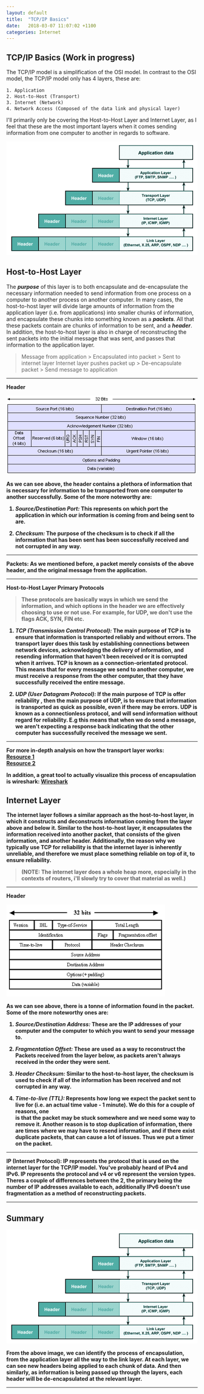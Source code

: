 ```yaml
---
layout: default
title:  "TCP/IP Basics"
date:   2018-03-07 11:07:02 +1100
categories: Internet
---
```


## [](#header-1)TCP/IP Basics (Work in progress)

The TCP/IP model is a simplification of the OSI model. In contrast to the OSI model,
the TCP/IP model only has 4 layers, these are:

    1. Application
    2. Host-to-Host (Transport)
    3. Internet (Network)
    4. Network Access (Composed of the data link and physical layer)

I'll primarily only be covering the Host-to-Host Layer and Internet Layer, as I
feel that these are the most important layers when it comes sending information from
one computer to another in regards to software.

![](./assets/images/tcp_ip_encapsulation.gif)

## [](#header-2)Host-to-Host Layer

The ***purpose*** of this layer is to both encapsulate and de-encapsulate the necessary information needed
to send information from one process on a computer to another process on another computer. In many cases,
the host-to-host layer will divide large amounts of information from the application layer (i.e. from applications)
into smaller chunks of information, and encapsulate these chunks into something known as a ***packets***.
All that these packets contain are chunks of information to be sent, and a ***header***.
In addition, the host-to-host layer is also in charge of reconstructing the sent packets into
the initial message that was sent, and passes that information to the application layer.

> Message from application > Encapsulated into packet > Sent to internet layer
> Internet layer pushes packet up > De-encapsulate packet > Send message to application

* * *

<strong>Header<strong>



![](./assets/images/tcp_pdu_format.gif)

As we can see above, the header contains a plethora of information that is necessary for information
to be transported from one computer to another successfully. Some of the more noteworthy are:

1. ***Source/Destination Port:*** This represents on which port the application in which our information is
coming from and being sent to are.

2. ***Checksum:*** The purpose of the checksum is to check if all the information that has been sent has
been successfully received and not corrupted in any way.

* * *

<strong>Packets:</strong> As we mentioned before, a packet merely consists of the above
header, and the original message from the application.

 * * *
<strong>Host-to-Host Layer Primary Protocols</strong>

> These protocols are basically ways in which we send the information, and which options
in the header we are effectively choosing to use or not use. For example, for UDP, we don't
use the flags ACK, SYN, FIN etc.

1. ***TCP (Transmission Control Protocol):*** The main purpose of TCP is to ensure that information is transported reliably and without errors.
   The transport layer does this task by establishing connections between network devices, acknowledging the delivery of information,
   and resending information that haven't been received or it is corrupted when it arrives. TCP is known as a
   connection-orientated protocol. This means that for every message we send to another computer, we must receive a response from
   the other computer, that they have successfully received the entire message.

2. ***UDP (User Datagram Protocol):*** If the main purpose of TCP is offer reliability , then the main purpose of UDP,
   is to ensure that information is transported as quick as possible, even if there may be errors. UDP is known as
   a connectionless protocol, and will send information without regard for reliability. E.g this means that when we do
   send a message, we aren't expecting a response back indicating that the other computer has successfully
   received the message we sent.  

* * *

For more in-depth analysis on how the transport layer works:    
[Resource 1](https://www.technologyuk.net/telecommunications/internet/transport-layer-protocols.shtml)    
[Resource 2](https://www.pluralsight.com/blog/it-ops/networking-basics-tcp-udp-tcpip-osi-models)    

In addition, a great tool to actually visualize this process of encapsulation is wireshark:
[Wireshark](https://www.wireshark.org/)

## [](#header-2)Internet Layer

The internet layer follows a similar approach as the host-to-host layer, in which it constructs
and deconstructs information coming from the layer above and below it. Similar to the host-to-host layer,
it encapsulates the information received into another packet, that consists of the given information,
and another header. Additionally, the reason why we typically use TCP for reliability is that the internet
layer is inherently unreliable, and therefore we must place something reliable on top of it,
to ensure reliability.

>(NOTE: The internet layer does a whole heap more, especially in the contexts
of routers, i'll slowly try to cover that material as well.)

* * *

<strong>Header<strong>

![](./assets/images/ip-packet-header.gif)


As we can see above, there is a tonne of information found in the packet. Some
of the more noteworthy ones are:
1. ***Source/Destination Address:*** These are the IP addresses of your computer
and the computer to which you want to send your message to.

2. ***Fragmentation Offset:*** These are used as a way to reconstruct the Packets
received from the layer below, as packets aren't always received in the order
they were sent.

3. ***Header Checksum:*** Similar to the host-to-host layer, the checksum is used
to check if all of the information has been received and not corrupted in any way.

4. ***Time-to-live (TTL):*** Represents how long we expect the packet sent to live
for (i.e. an actual time value - 1 minute). We do this for a couple of reasons, one  
is that the packet may be stuck somewhere and we need some way to remove it. Another
reason is to stop duplication of information, there are times where we may have to resend
information, and if there exist duplicate packets, that can cause a lot of issues. Thus
we put a timer on the packet.


* * *

<strong>IP (Internet Protocol):</strong>
IP represents the protocol that is used on the internet layer for the TCP/IP model.
You've probably heard of IPv4 and IPv6. IP represents the protocol and v4 or v6 represent
the version types. Theres a couple of differences between the 2, the primary being the number
of IP addresses available to each, additionally IPv6 doesn't use fragmentation as a method
of reconstructing packets.

* * *

## [](#header-2)Summary

![](./assets/images/tcp_ip_encapsulation.gif)


From the above image, we can identify the process of encapsulation, from the application layer all
the way to the link layer. At each layer, we can see new headers being applied to each
chunk of data. And then similarly, as information is being passed up through the layers,
each header will be de-encapsulated at the relevant layer.





* * *
